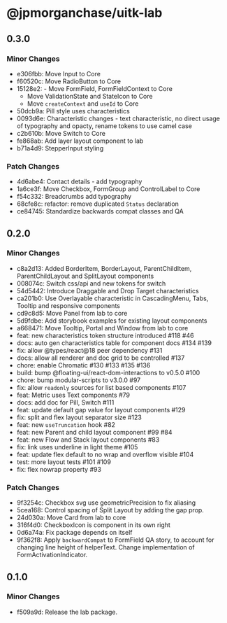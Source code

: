 # @jpmorganchase/uitk-lab

## 0.3.0

### Minor Changes

- e306fbb: Move Input to Core
- f60520c: Move RadioButton to Core
- 15128e2: - Move FormField, FormFieldContext to Core
  - Move ValidationState and StateIcon to Core
  - Move `createContext` and `useId` to Core
- 50dcb9a: Pill style uses characteristics
- 0093d6e: Characteristic changes - text characteristic, no direct usage of typography and opacty, rename tokens to use camel case
- c2b610b: Move Switch to Core
- fe868ab: Add layer layout component to lab
- b71a4d9: StepperInput styling

### Patch Changes

- 4d6abe4: Contact details - add typography
- 1a6ce3f: Move Checkbox, FormGroup and ControlLabel to Core
- f54c332: Breadcrumbs add typography
- 68cfe8c: refactor: remove duplicated `Status` declaration
- ce84745: Standardize backwards compat classes and QA

## 0.2.0

### Minor Changes

- c8a2d13: Added BorderItem, BorderLayout, ParentChildItem, ParentChildLayout and SplitLayout components
- 008074c: Switch css/api and new tokens for switch
- 54d5442: Introduce Draggable and Drop Target characteristics
- ca201b0: Use Overlayable characteristic in CascadingMenu, Tabs, Tooltip and responsive components
- cd9c8d5: Move Panel from lab to core
- 5d9fdbe: Add storybook examples for existing layout components
- a668471: Move Tooltip, Portal and Window from lab to core
- feat: new characteristics token structure introduced #118 #46
- docs: auto gen characteristics table for component docs #134 #139
- fix: allow @types/react@18 peer dependency #131
- docs: allow all renderer and doc grid to be controlled #137
- chore: enable Chromatic #130 #133 #135 #136
- build: bump @floating-ui/react-dom-interactions to v0.5.0 #100
- chore: bump modular-scripts to v3.0.0 #97
- fix: allow `readonly` sources for list based components #107
- feat: Metric uses Text components #79
- docs: add doc for Pill, Switch #111
- feat: update default gap value for layout components #129
- fix: split and flex layout separator size #123
- feat: new `useTruncation` hook #82
- feat: new Parent and child layout component #99 #84
- feat: new Flow and Stack layout components #83
- fix: link uses underline in light theme #105
- feat: update flex default to no wrap and overflow visible #104
- test: more layout tests #101 #109
- fix: flex nowrap property #93

### Patch Changes

- 9f3254c: Checkbox svg use geometricPrecision to fix aliasing
- 5cea168: Control spacing of Split Layout by adding the gap prop.
- 24d030a: Move Card from lab to core
- 316f4d0: CheckboxIcon is component in its own right
- 0d6a74a: Fix package depends on itself
- 9f362f8: Apply `backwardCompat` to FormField QA story, to account for changing line height of helperText. Change implementation of FormActivationIndicator.

## 0.1.0

### Minor Changes

- f509a9d: Release the lab package.
